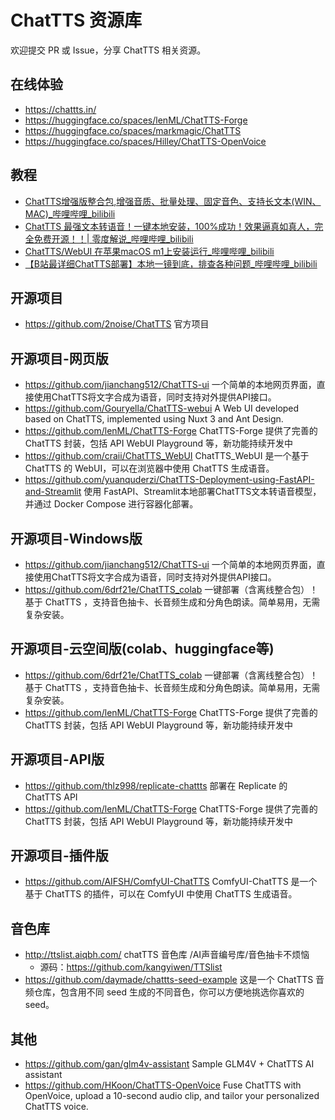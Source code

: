 # ChatTTS 资源库

欢迎提交 PR 或 Issue，分享 ChatTTS 相关资源。

## 在线体验
- https://chattts.in/
- https://huggingface.co/spaces/lenML/ChatTTS-Forge
- https://huggingface.co/spaces/markmagic/ChatTTS
- https://huggingface.co/spaces/Hilley/ChatTTS-OpenVoice

## 教程
- [ChatTTS增强版整合包,增强音质、批量处理、固定音色、支持长文本(WIN、MAC)_哔哩哔哩_bilibili](https://www.bilibili.com/video/BV1pM4m1z7h9/?vd_source=6773fc664ee1e277b8a2290d66ebb7a3)
- [ChatTTS 最强文本转语音！一键本地安装，100%成功！效果逼真如真人，完全免费开源！！| 零度解说_哔哩哔哩_bilibili](https://www.bilibili.com/video/BV1wT421v7ZN/?vd_source=6773fc664ee1e277b8a2290d66ebb7a3)
- [ChatTTS/WebUI 在苹果macOS m1上安装运行_哔哩哔哩_bilibili](https://www.bilibili.com/video/BV1nZ421p74z/?vd_source=6773fc664ee1e277b8a2290d66ebb7a3)
- [【B站最详细ChatTTS部署】本地一镜到底，排查各种问题_哔哩哔哩_bilibili](https://www.bilibili.com/video/BV1Ji421U74a/?spm_id_from=333.337.search-card.all.click&vd_source=6773fc664ee1e277b8a2290d66ebb7a3)

## 开源项目
- https://github.com/2noise/ChatTTS 官方项目

## 开源项目-网页版
- https://github.com/jianchang512/ChatTTS-ui 一个简单的本地网页界面，直接使用ChatTTS将文字合成为语音，同时支持对外提供API接口。
- https://github.com/Gouryella/ChatTTS-webui A Web UI developed based on ChatTTS, implemented using Nuxt 3 and Ant Design.
- https://github.com/lenML/ChatTTS-Forge ChatTTS-Forge 提供了完善的 ChatTTS 封装，包括 API WebUI Playground 等，新功能持续开发中
- https://github.com/craii/ChatTTS_WebUI ChatTTS_WebUI 是一个基于 ChatTTS 的 WebUI，可以在浏览器中使用 ChatTTS 生成语音。
- https://github.com/yuanquderzi/ChatTTS-Deployment-using-FastAPI-and-Streamlit 使用 FastAPI、Streamlit本地部署ChatTTS文本转语音模型，并通过 Docker Compose 进行容器化部署。

## 开源项目-Windows版
- https://github.com/jianchang512/ChatTTS-ui 一个简单的本地网页界面，直接使用ChatTTS将文字合成为语音，同时支持对外提供API接口。
- https://github.com/6drf21e/ChatTTS_colab 一键部署（含离线整合包）！基于 ChatTTS ，支持音色抽卡、长音频生成和分角色朗读。简单易用，无需复杂安装。

## 开源项目-云空间版(colab、huggingface等)
- https://github.com/6drf21e/ChatTTS_colab 一键部署（含离线整合包）！基于 ChatTTS ，支持音色抽卡、长音频生成和分角色朗读。简单易用，无需复杂安装。
- https://github.com/lenML/ChatTTS-Forge ChatTTS-Forge 提供了完善的 ChatTTS 封装，包括 API WebUI Playground 等，新功能持续开发中

## 开源项目-API版
- https://github.com/thlz998/replicate-chattts 部署在 Replicate 的 ChatTTS API
- https://github.com/lenML/ChatTTS-Forge ChatTTS-Forge 提供了完善的 ChatTTS 封装，包括 API WebUI Playground 等，新功能持续开发中

## 开源项目-插件版
- https://github.com/AIFSH/ComfyUI-ChatTTS ComfyUI-ChatTTS 是一个基于 ChatTTS 的插件，可以在 ComfyUI 中使用 ChatTTS 生成语音。

## 音色库
- http://ttslist.aiqbh.com/ chatTTS 音色库 /AI声音编号库/音色抽卡不烦恼
    - 源码：https://github.com/kangyiwen/TTSlist
- https://github.com/daymade/chattts-seed-example 这是一个 ChatTTS 音频仓库，包含用不同 seed 生成的不同音色，你可以方便地挑选你喜欢的 seed。

## 其他
- https://github.com/gan/glm4v-assistant Sample GLM4V + ChatTTS AI assistant
- https://github.com/HKoon/ChatTTS-OpenVoice Fuse ChatTTS with OpenVoice, upload a 10-second audio clip, and tailor your personalized ChatTTS voice.
